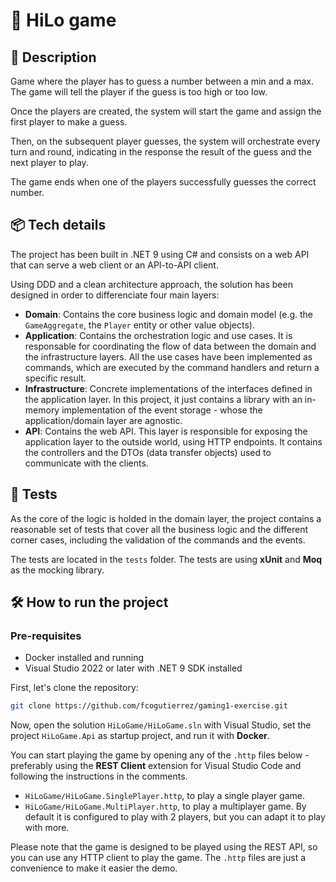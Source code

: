 # 🚀 HiLo game

## 📖 Description

Game where the player has to guess a number between a min and a max. The game will tell the player if the guess is too high or too low.

Once the players are created, the system will start the game and assign the first player to make a guess.

Then, on the subsequent player guesses, the system will orchestrate every turn and round, indicating in the response the result of the guess and the next player to play.

The game ends when one of the players successfully guesses the correct number.

## 📦 Tech details

The project has been built in .NET 9 using C# and consists on a web API that can serve a web client or an API-to-API client.

Using DDD and a clean architecture approach, the solution has been designed in order to differenciate four main layers:

- **Domain**: Contains the core business logic and domain model (e.g. the `GameAggregate`, the `Player` entity or other value objects).
- **Application**: Contains the orchestration logic and use cases. It is responsable for coordinating the flow of data between the domain and the infrastructure layers. All the use cases have been implemented as commands, which are executed by the command handlers and return a specific result.
- **Infrastructure**: Concrete implementations of the interfaces defined in the application layer. In this project, it just contains a library with an in-memory implementation of the event storage - whose the application/domain layer are agnostic.
- **API**: Contains the web API. This layer is responsible for exposing the application layer to the outside world, using HTTP endpoints. It contains the controllers and the DTOs (data transfer objects) used to communicate with the clients.

## 🧪 Tests

As the core of the logic is holded in the domain layer, the project contains a reasonable set of tests that cover all the business logic and the different corner cases, including the validation of the commands and the events. 

The tests are located in the `tests` folder. The tests are using **xUnit** and **Moq** as the mocking library.

## 🛠️ How to run the project

### Pre-requisites
- Docker installed and running
- Visual Studio 2022 or later with .NET 9 SDK installed

First, let's clone the repository:

```bash 
git clone https://github.com/fcogutierrez/gaming1-exercise.git
```

Now, open the solution `HiLoGame/HiLoGame.sln` with Visual Studio, set the project `HiLoGame.Api` as startup project, and run it with **Docker**. 

You can start playing the game by opening any of the `.http` files below - preferably using the **REST Client** extension for Visual Studio Code and following the instructions in the comments.

- `HiLoGame/HiLoGame.SinglePlayer.http`, to play a single player game.
- `HiLoGame/HiLoGame.MultiPlayer.http`, to play a multiplayer game. By default it is configured to play with 2 players, but you can adapt it to play with more.

Please note that the game is designed to be played using the REST API, so you can use any HTTP client to play the game. The `.http` files are just a convenience to make it easier the demo.
